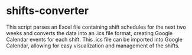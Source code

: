 # shifts-converter
This script parses an Excel file containing shift schedules for the next two weeks and converts the data into an .ics file format, creating Google Calendar events for each shift. This .ics file can be imported into Google Calendar, allowing for easy visualization and management of the shifts.
